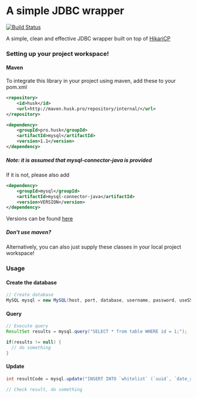 # A simple JDBC wrapper

[![Build Status](https://travis-ci.com/Huskehhh/MySQL.svg?branch=master)](https://travis-ci.com/Huskehhh/MySQL)

A simple, clean and effective JDBC wrapper built on top of [HikariCP](https://github.com/brettwooldridge/HikariCP)

### Setting up your project workspace!

#### Maven
To integrate this library in your project using maven, add these to your pom.xml
```xml
<repository>
    <id>husk</id>
    <url>http://maven.husk.pro/repository/internal/</url>
</repository>
```

```xml
<dependency>
    <groupId>pro.husk</groupId>
    <artifactId>mysql</artifactId>
    <version>1.1</version>
</dependency>
```

##### Note: it is assumed that mysql-connector-java is provided

If it is not, please also add

```xml
<dependency>
    <groupId>mysql</groupId>
    <artifactId>mysql-connector-java</artifactId>
    <version>VERSION</version>
</dependency>
```

Versions can be found [here](https://mvnrepository.com/artifact/mysql/mysql-connector-java)

##### Don't use maven?
Alternatively, you can also just supply these classes in your local project workspace!

### Usage
#### Create the database
```Java
// Create database
MySQL mysql = new MySQL(host, port, database, username, password, useSSL);
```
#### Query
```Java
// Execute query
ResultSet results = mysql.query("SELECT * from table WHERE id = 1;");

if(results != null) {
  // do something
}
```
#### Update
```java
int resultCode = mysql.update("INSERT INTO `whitelist` (`uuid`, `date_added`) VALUES ('" + uuid + "', CURRENT_DATE());")

// Check result, do something
```
